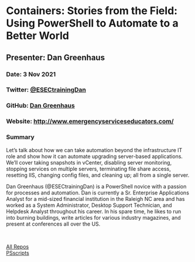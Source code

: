 # Containers: Stories from the Field: Using PowerShell to Automate to a Better World

## Presenter: Dan Greenhaus

### Date: 3 Nov 2021

### Twitter: [@ESECtrainingDan](https://twitter.com/ESECtrainingDan)

### GitHub: [Dan Greenhaus](https://github.com/DanGreenhaus)

### Website: <http://www.emergencyserviceseducators.com/>

### Summary

Let’s talk about how we can take automation beyond the infrastructure IT role and show how it can automate upgrading server-based applications. We’ll cover taking snapshots in vCenter, disabling server monitoring, stopping services on multiple servers, terminating file share access, resetting IIS, changing config files, and cleaning up; all from a single server.

Dan Greenhaus (@ESECtrainingDan) is a PowerShell novice with a passion for processes and automation. Dan is currently a Sr. Enterprise Applications Analyst for a mid-sized financial institution in the Raleigh NC area and has worked as a System Administrator, Desktop Support Technician, and Helpdesk Analyst throughout his career. In his spare time, he likes to run into burning buildings, write articles for various industry magazines, and present at conferences all over the US.

&nbsp;
&nbsp;

[All Repos](https://github.com/DanGreenhaus?tab=repositories)  
[PSscripts](https://github.com/DanGreenhaus/PSscripts)  
